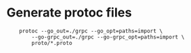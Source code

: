 # Generate protoc files

```shell
    protoc --go_out=./grpc --go_opt=paths=import \
        --go-grpc_out=./grpc --go-grpc_opt=paths=import \
        proto/*.proto
```

